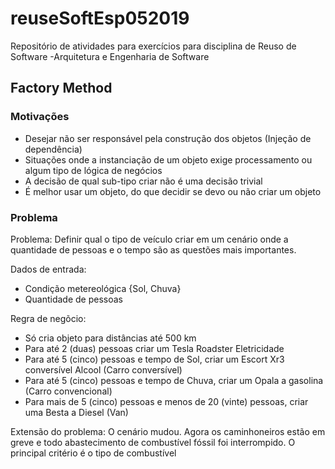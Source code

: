 # reuseSoftEsp052019
Repositório de atividades para exercícios para disciplina de Reuso de Software -Arquitetura e Engenharia de Software

## Factory Method

### Motivações
- Desejar não ser responsável pela construção dos objetos (Injeção de dependência)
- Situações onde a instanciação de um objeto exige processamento ou algum tipo de lógica de negócios 
- A decisão de qual sub-tipo criar não é uma decisão trivial
- É melhor usar um objeto, do que decidir se devo ou não criar um objeto

### Problema
Problema: Definir qual o tipo de veículo criar em um cenário onde a quantidade de pessoas e o tempo são as questões mais importantes.

Dados de entrada:
- Condição metereológica {Sol, Chuva}
- Quantidade de pessoas 

Regra de negõcio: 
- Só cria objeto para distâncias até 500 km
- Para até 2 (duas) pessoas criar um Tesla Roadster Eletricidade
- Para até 5 (cinco) pessoas e tempo de Sol, criar um Escort Xr3 conversível Alcool (Carro conversível)
- Para até 5 (cinco) pessoas e tempo de Chuva, criar um Opala a gasolina (Carro convencional)
- Para mais de 5 (cinco) pessoas e menos de 20 (vinte) pessoas, criar uma Besta a Diesel (Van)

Extensão do problema: O cenário mudou. Agora os caminhoneiros estão em greve e todo abastecimento de combustível fóssil foi interrompido. O principal critério é o tipo de combustível
